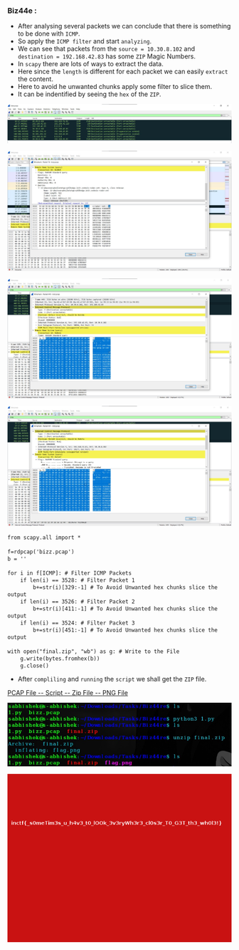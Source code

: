 ### Biz44e : 

- After analysing several packets we can conclude that there is something to be done with `ICMP`.
- So apply the `ICMP filter` and start `analyzing`.
- We can see that packets from the `source = 10.30.8.102` and `destination = 192.168.42.83` has some `ZIP` Magic Numbers.
- In `scapy` there are lots of ways to extract the data.
- Here since the `length` is different for each packet we can easily `extract` the content.
- Here to avoid he unwanted chunks apply some filter to slice them.
- It can be indentified by seeing the `hex` of the `ZIP`.

![Bi0s](https://github.com/a3X3k/Training/blob/main/Forensics/Network/Assets/6.jpeg?raw=true)

![Bi0s](https://github.com/a3X3k/Training/blob/main/Forensics/Network/Assets/5.jpeg?raw=true)

![Bi0s](https://github.com/a3X3k/Training/blob/main/Forensics/Network/Assets/7.jpeg?raw=true)

![Bi0s](https://github.com/a3X3k/Training/blob/main/Forensics/Network/Assets/8.jpeg?raw=true)

```
from scapy.all import *

f=rdpcap('bizz.pcap')
b = ''

for i in f[ICMP]: # Filter ICMP Packets
	if len(i) == 3528: # Filter Packet 1
		b+=str(i)[329:-1] # To Avoid Unwanted hex chunks slice the output
	if len(i) == 3526: # Filter Packet 2
		b+=str(i)[411:-1] # To Avoid Unwanted hex chunks slice the output
	if len(i) == 3524: # Filter Packet 3
		b+=str(i)[451:-1] # To Avoid Unwanted hex chunks slice the output
	
with open("final.zip", "wb") as g: # Write to the File
	g.write(bytes.fromhex(b))
	g.close()
```

- After `compliling` and `running` the `script` we shall get the `ZIP` file.

[PCAP File -- ](https://github.com/a3X3k/Training/blob/main/Forensics/Network/Biz44re/bizz.pcap)
[Script -- ](https://github.com/a3X3k/Training/blob/main/Forensics/Network/Biz44re/1.py)
[Zip File -- ](https://github.com/a3X3k/Training/blob/main/Forensics/Network/Biz44re/final.zip)
[PNG File](https://github.com/a3X3k/Training/blob/main/Forensics/Network/Biz44re/flag.png)

![Bi0s](https://github.com/a3X3k/Training/blob/main/Forensics/Network/Assets/9.jpeg?raw=true)

![Bi0s](https://github.com/a3X3k/Training/blob/main/Forensics/Network/Biz44re/flag.png?raw=true)
